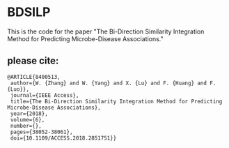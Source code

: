 # BDSILP
This is the code for the paper "The Bi-Direction Similarity Integration Method for Predicting Microbe-Disease Associations."
## please cite:
```
@ARTICLE{8400513,  
 author={W. {Zhang} and W. {Yang} and X. {Lu} and F. {Huang} and F. {Luo}},  
 journal={IEEE Access},   
 title={The Bi-Direction Similarity Integration Method for Predicting Microbe-Disease Associations}, 
 year={2018}, 
 volume={6},  
 number={}, 
 pages={38052-38061}, 
 doi={10.1109/ACCESS.2018.2851751}}
 ```
